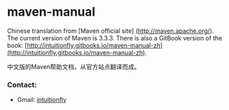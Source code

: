 maven-manual
============================

Chinese translation from [Maven official site] (http://maven.apache.org/).
The current version of Maven is 3.3.3. There is also a GitBook version of the book: [http://intuitionfly.gitbooks.io/maven-manual-zh](http://intuitionfly.gitbooks.io/maven-manual-zh).

中文版的Maven帮助文档，从官方站点翻译而成。

### Contact:

* Gmail: [intuitionfly](mailto:xuthus.yang@gmail.com)